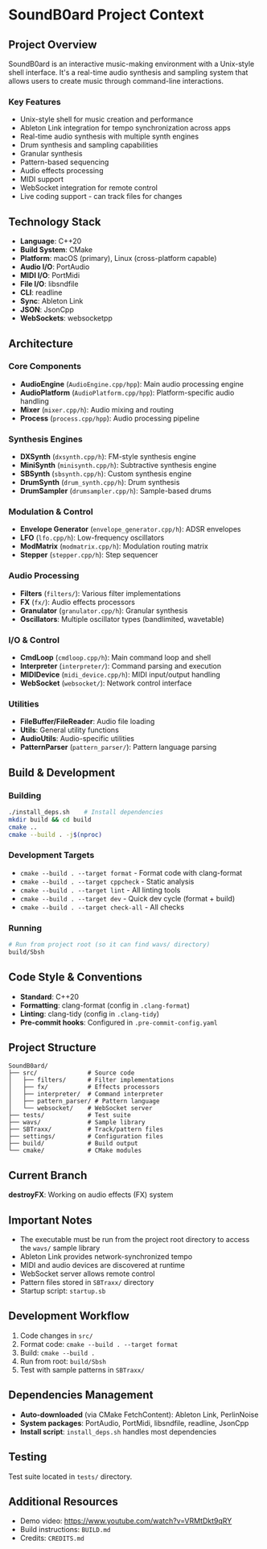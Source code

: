 # SoundB0ard Project Context

## Project Overview

SoundB0ard is an interactive music-making environment with a Unix-style shell interface. It's a real-time audio synthesis and sampling system that allows users to create music through command-line interactions.

### Key Features
- Unix-style shell for music creation and performance
- Ableton Link integration for tempo synchronization across apps
- Real-time audio synthesis with multiple synth engines
- Drum synthesis and sampling capabilities
- Granular synthesis
- Pattern-based sequencing
- Audio effects processing
- MIDI support
- WebSocket integration for remote control
- Live coding support - can track files for changes 

## Technology Stack

- **Language**: C++20
- **Build System**: CMake
- **Platform**: macOS (primary), Linux (cross-platform capable)
- **Audio I/O**: PortAudio
- **MIDI I/O**: PortMidi
- **File I/O**: libsndfile
- **CLI**: readline
- **Sync**: Ableton Link
- **JSON**: JsonCpp
- **WebSockets**: websocketpp

## Architecture

### Core Components

- **AudioEngine** (`AudioEngine.cpp/hpp`): Main audio processing engine
- **AudioPlatform** (`AudioPlatform.cpp/hpp`): Platform-specific audio handling
- **Mixer** (`mixer.cpp/h`): Audio mixing and routing
- **Process** (`process.cpp/hpp`): Audio processing pipeline

### Synthesis Engines

- **DXSynth** (`dxsynth.cpp/h`): FM-style synthesis engine
- **MiniSynth** (`minisynth.cpp/h`): Subtractive synthesis engine
- **SBSynth** (`sbsynth.cpp/h`): Custom synthesis engine
- **DrumSynth** (`drum_synth.cpp/h`): Drum synthesis
- **DrumSampler** (`drumsampler.cpp/h`): Sample-based drums

### Modulation & Control

- **Envelope Generator** (`envelope_generator.cpp/h`): ADSR envelopes
- **LFO** (`lfo.cpp/h`): Low-frequency oscillators
- **ModMatrix** (`modmatrix.cpp/h`): Modulation routing matrix
- **Stepper** (`stepper.cpp/h`): Step sequencer

### Audio Processing

- **Filters** (`filters/`): Various filter implementations
- **FX** (`fx/`): Audio effects processors
- **Granulator** (`granulator.cpp/h`): Granular synthesis
- **Oscillators**: Multiple oscillator types (bandlimited, wavetable)

### I/O & Control

- **CmdLoop** (`cmdloop.cpp/h`): Main command loop and shell
- **Interpreter** (`interpreter/`): Command parsing and execution
- **MIDIDevice** (`midi_device.cpp/h`): MIDI input/output handling
- **WebSocket** (`websocket/`): Network control interface

### Utilities

- **FileBuffer/FileReader**: Audio file loading
- **Utils**: General utility functions
- **AudioUtils**: Audio-specific utilities
- **PatternParser** (`pattern_parser/`): Pattern language parsing

## Build & Development

### Building
```bash
./install_deps.sh    # Install dependencies
mkdir build && cd build
cmake ..
cmake --build . -j$(nproc)
```

### Development Targets
- `cmake --build . --target format` - Format code with clang-format
- `cmake --build . --target cppcheck` - Static analysis
- `cmake --build . --target lint` - All linting tools
- `cmake --build . --target dev` - Quick dev cycle (format + build)
- `cmake --build . --target check-all` - All checks

### Running
```bash
# Run from project root (so it can find wavs/ directory)
build/Sbsh
```

## Code Style & Conventions

- **Standard**: C++20
- **Formatting**: clang-format (config in `.clang-format`)
- **Linting**: clang-tidy (config in `.clang-tidy`)
- **Pre-commit hooks**: Configured in `.pre-commit-config.yaml`

## Project Structure

```
SoundB0ard/
├── src/              # Source code
│   ├── filters/      # Filter implementations
│   ├── fx/           # Effects processors
│   ├── interpreter/  # Command interpreter
│   ├── pattern_parser/ # Pattern language
│   └── websocket/    # WebSocket server
├── tests/            # Test suite
├── wavs/             # Sample library
├── SBTraxx/          # Track/pattern files
├── settings/         # Configuration files
├── build/            # Build output
└── cmake/            # CMake modules
```

## Current Branch

**destroyFX**: Working on audio effects (FX) system

## Important Notes

- The executable must be run from the project root directory to access the `wavs/` sample library
- Ableton Link provides network-synchronized tempo
- MIDI and audio devices are discovered at runtime
- WebSocket server allows remote control
- Pattern files stored in `SBTraxx/` directory
- Startup script: `startup.sb`

## Development Workflow

1. Code changes in `src/`
2. Format code: `cmake --build . --target format`
3. Build: `cmake --build .`
4. Run from root: `build/Sbsh`
5. Test with sample patterns in `SBTraxx/`

## Dependencies Management

- **Auto-downloaded** (via CMake FetchContent): Ableton Link, PerlinNoise
- **System packages**: PortAudio, PortMidi, libsndfile, readline, JsonCpp
- **Install script**: `install_deps.sh` handles most dependencies

## Testing

Test suite located in `tests/` directory.

## Additional Resources

- Demo video: https://www.youtube.com/watch?v=VRMtDkt9qRY
- Build instructions: `BUILD.md`
- Credits: `CREDITS.md`
